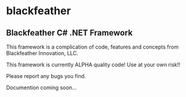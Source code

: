 # blackfeather
Blackfeather C# .NET Framework
------------

This framework is a complication of code, features and concepts from Blackfeather Innovation, LLC.

This framework is currently ALPHA quality code! Use at your own risk!!

Please report any bugs you find.

Documention coming soon...
